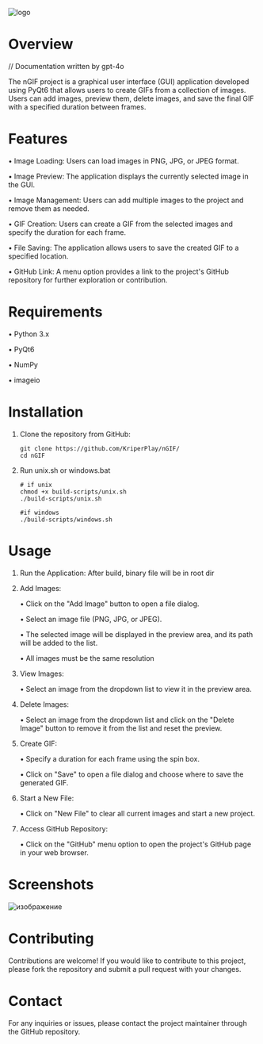 ![logo](https://github.com/user-attachments/assets/d15cc269-002c-4bbe-8767-aa74dc628827)

# Overview

// Documentation written by gpt-4o

The nGIF project is a graphical user interface (GUI) application developed using PyQt6 that allows users to create GIFs from a collection of images. Users can add images, preview them, delete images, and save the final GIF with a specified duration between frames.

# Features

• Image Loading: Users can load images in PNG, JPG, or JPEG format.

• Image Preview: The application displays the currently selected image in the GUI.

• Image Management: Users can add multiple images to the project and remove them as needed.

• GIF Creation: Users can create a GIF from the selected images and specify the duration for each frame.

• File Saving: The application allows users to save the created GIF to a specified location.

• GitHub Link: A menu option provides a link to the project's GitHub repository for further exploration or contribution.

# Requirements

• Python 3.x

• PyQt6

• NumPy

• imageio

# Installation

1. Clone the repository from GitHub:
   ```
   git clone https://github.com/KriperPlay/nGIF/
   cd nGIF
    ```
2. Run unix.sh or windows.bat
   ```
   # if unix
   chmod +x build-scripts/unix.sh
   ./build-scripts/unix.sh

   #if windows
   ./build-scripts/windows.sh

# Usage

1. Run the Application:
   After build, binary file will be in root dir

3. Add Images:

   • Click on the "Add Image" button to open a file dialog.

   • Select an image file (PNG, JPG, or JPEG).

   • The selected image will be displayed in the preview area, and its path will be added to the list.

   • All images must be the same resolution

5. View Images:

   • Select an image from the dropdown list to view it in the preview area.

6. Delete Images:

   • Select an image from the dropdown list and click on the "Delete Image" button to remove it from the list and reset the preview.

7. Create GIF:

   • Specify a duration for each frame using the spin box.

   • Click on "Save" to open a file dialog and choose where to save the generated GIF.

8. Start a New File:

   • Click on "New File" to clear all current images and start a new project.

9. Access GitHub Repository:

   • Click on the "GitHub" menu option to open the project's GitHub page in your web browser.

# Screenshots
![изображение](https://github.com/user-attachments/assets/30b58880-877e-4822-8a4b-dbc4ff8f9b3c)


# Contributing

Contributions are welcome! If you would like to contribute to this project, please fork the repository and submit a pull request with your changes.

# Contact

For any inquiries or issues, please contact the project maintainer through the GitHub repository.
